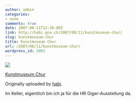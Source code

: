 ```yaml
---
author: admin
categories:
- none
comments: true
date: 2007-08-11T12:30:09Z
link: http://habi.gna.ch/2007/08/11/kunstmuseum-chur/
slug: kunstmuseum-chur
title: Kunstmuseum Chur
url: /2007/08/11/kunstmuseum-chur/
wordpress_id: 1003
---
```


[![](http://farm2.static.flickr.com/1108/1081092381_551f4d46ee_m.jpg)](http://www.flickr.com/photos/habi/1081092381/)
   

 
  [Kunstmuseum Chur](http://www.flickr.com/photos/habi/1081092381/)
    

  Originally uploaded by [habi](http://www.flickr.com/people/habi/).
 



Im Keller, eigentlich bin ich ja für die HR Giger-Ausstellung da.
  

